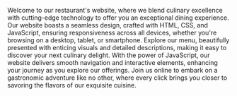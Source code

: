 Welcome to our restaurant's website, where we blend culinary excellence with cutting-edge technology to offer you an exceptional dining experience. Our website boasts a seamless design, crafted with HTML, CSS, and JavaScript, ensuring responsiveness across all devices, whether you're browsing on a desktop, tablet, or smartphone. Explore our menu, beautifully presented with enticing visuals and detailed descriptions, making it easy to discover your next culinary delight. With the power of JavaScript, our website delivers smooth navigation and interactive elements, enhancing your journey as you explore our offerings. Join us online to embark on a gastronomic adventure like no other, where every click brings you closer to savoring the flavors of our exquisite cuisine.
